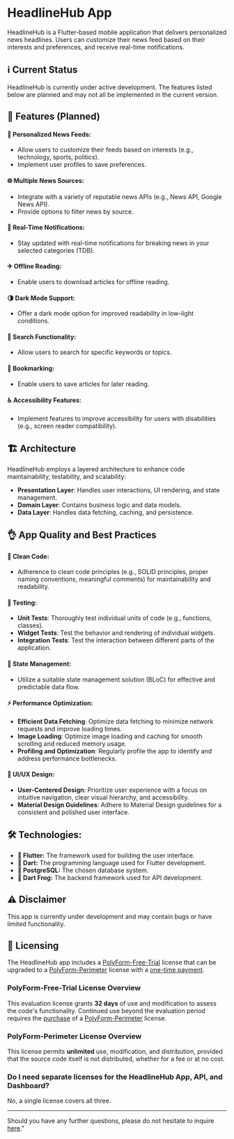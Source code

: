 # HeadlineHub App

HeadlineHub is a Flutter-based mobile application that delivers personalized news headlines. Users can customize their news feed based on their interests and preferences, and receive real-time notifications.

## ℹ️ Current Status
HeadlineHub is currently under active development. The features listed below are planned and may not all be implemented in the current version.

## 🚀 Features (Planned)

#### 📰 Personalized News Feeds: 
* Allow users to customize their feeds based on interests (e.g., technology, sports, politics).
* Implement user profiles to save preferences.

#### 🌐 Multiple News Sources:
* Integrate with a variety of reputable news APIs (e.g., News API, Google News API).
* Provide options to filter news by source.

#### 🔔 Real-Time Notifications: 
* Stay updated with real-time notifications for breaking news in your selected categories (TDB).

#### ✈ Offline Reading:
* Enable users to download articles for offline reading.

#### 🌗 Dark Mode Support:
* Offer a dark mode option for improved readability in low-light conditions.

#### 🧐 Search Functionality:
* Allow users to search for specific keywords or topics.

#### 📂 Bookmarking:
* Enable users to save articles for later reading.

#### ♿ Accessibility Features:
* Implement features to improve accessibility for users with disabilities (e.g., screen reader compatibility).

## 🏗️ Architecture

HeadlineHub employs a layered architecture to enhance code maintainability, testability, and scalability:

* **Presentation Layer**: Handles user interactions, UI rendering, and state management.
* **Domain Layer**: Contains business logic and data models.
* **Data Layer**: Handles data fetching, caching, and persistence.

## 👌 App Quality and Best Practices

#### 🧹 Clean Code: 
* Adherence to clean code principles (e.g., SOLID principles, proper naming conventions, meaningful comments) for maintainability and readability.

#### 🚧 Testing:
* **Unit Tests**: Thoroughly test individual units of code (e.g., functions, classes).
* **Widget Tests**: Test the behavior and rendering of individual widgets.
* **Integration Tests**: Test the interaction between different parts of the application.

#### 🎯 State Management:
* Utilize a suitable state management solution (BLoC) for effective and predictable data flow.

#### ⚡ Performance Optimization: 
* **Efficient Data Fetching**: Optimize data fetching to minimize network requests and improve loading times.
* **Image Loading**: Optimize image loading and caching for smooth scrolling and reduced memory usage.
* **Profiling and Optimization**: Regularly profile the app to identify and address performance bottlenecks.

#### 📱 UI/UX Design: 
* **User-Centered Design**: Prioritize user experience with a focus on intuitive navigation, clear visual hierarchy, and accessibility.
* **Material Design Guidelines**: Adhere to Material Design guidelines for a consistent and polished user interface.

## 🛠️ Technologies:

* **💙 Flutter:** The framework used for building the user interface.
* **🎯 Dart:** The programming language used for Flutter development.
* **🐘 PostgreSQL:** The chosen database system. 
* **🐸 Dart Frog:** The backend framework used for API development.
  
## ⚠️ Disclaimer
This app is currently under development and may contain bugs or have limited functionality.

## 🤝 Licensing

The HeadlineHub app includes a [PolyForm-Free-Trial](https://polyformproject.org/licenses/free-trial/1.0.0/) license that can be upgraded to a [PolyForm-Perimeter](https://polyformproject.org/licenses/perimeter/1.0.1/) license with a [one-time payment](https://github.com/sponsors/headlinehub).

### PolyForm-Free-Trial License Overview
This evaluation license grants **32 days** of use and modification to assess the code's functionality. Continued use beyond the evaluation period requires the [purchase](https://github.com/sponsors/headlinehub) of a [PolyForm-Perimeter](https://polyformproject.org/licenses/perimeter/1.0.1/) license.

### PolyForm-Perimeter License Overview
This license permits **unlimited** use, modification, and distribution, provided that the source code itself is not distributed, whether for a fee or at no cost.

### Do I need separate licenses for the HeadlineHub App, API, and Dashboard?
No, a single license covers all three.

---
Should you have any further questions, please do not hesitate to inquire [here](https://github.com/headlinehub/app/issues)."
